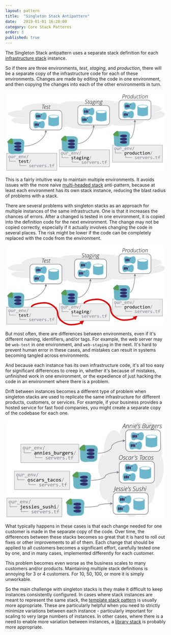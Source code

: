 ```yaml
---
layout: pattern
title:  "Singleton Stack Antipattern"
date:   2019-01-01 16:20:00
category: Core Stack Patterns
order: 3
published: true
---
```


The Singleton Stack antipattern uses a separate stack definition for each [infrastructure stack](/patterns/core-stack/) instance.

So if there are three environments, _test_, _staging_, and _production_, there will be a separate copy of the infrastructure code for each of these environments. Changes are made by editing the code in one environment, and then copying the changes into each of the other environments in turn.

![A singleton stack has a separate definition for each instance](images/singleton-stack.png)

This is a fairly intuitive way to maintain multiple environments. It avoids issues with the more naive [multi-headed stack](/patterns/core-stack/many-headed-stack.html) anti-pattern, because at least each environment has its own stack instance, reducing the blast radius of problems with a stack.

There are several problems with singleton stacks as an approach for multiple instances of the same infrastructure. One is that it increases the chances of errors. After a changed is tested in one environment, it is copied into the definition code for the next environment. The change may not be copied correctly, especially if it actually involves changing the code in several places. The risk might be lower if the code can be completely replaced with the code from the environment.


![Copying code from one definition to the next may be harmful](images/singleton-stack-copying-code.png)


But most often, there are differences between environments, even if it's different naming, identifiers, and/or tags. For example, the web server may be `web-test` in one environment, and `web-staging` in the next. It's hard to prevent human error in these cases, and mistakes can result in systems becoming tangled across environments.

And because each instance has its own infrastructure code, it's all too easy for significant differences to creep in, whether it's because of mistakes, unfinished work in one environment, or the expedience of just hacking the code in an environment where there is a problem.

Drift between instances becomes a different type of problem when singleton stacks are used to replicate the same infrastructure for different products, customers, or services. For example, if your business provides a hosted service for fast food companies, you might create a separate copy of the codebase for each one.


![Singleton stacks for separate product instances](images/singleton-product-stack.png)


What typically happens in these cases is that each change needed for one customer is made in the separate copy of the code. Over time, the differences between these stacks becomes so great that it is hard to roll out fixes or other improvements to all of them. Each change that should be applied to all customers becomes a significant effort, carefully tested one by one, and in many cases, implemented differently for each customer.

This problem becomes even worse as the business scales to many customers and/or products. Maintaining multiple stack definitions is annoying for 3 or 4 customers. For 10, 50, 100, or more it is simply unworkable.

So the main challenge with singleton stacks is they make it difficult to keep instances consistently configured. In cases where stack instances are meant to represent the same stack, the [template stack pattern](/patterns/core-stack/template-stack.html) is usually more appropriate. These are particularly helpful when you need to strictly minimize variations between each instance - particularly important for scaling to very large numbers of instances. In other cases, where there is a need to enable more variation between instances, a [library stack](/patterns/core-stack/library-stack.html) is probably more appropriate.

